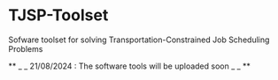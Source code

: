 # TJSP-Toolset
Sofware toolset for solving Transportation-Constrained Job Scheduling Problems

 ** _ _ 21/08/2024 : The software tools will be uploaded soon _ _ **
